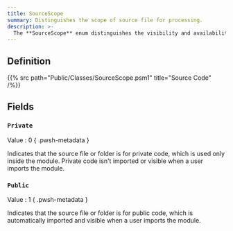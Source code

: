 ```yaml
---
title: SourceScope
summary: Distinguishes the scope of source file for processing.
description: >-
  The **SourceScope** enum distinguishes the visibility and availability of a source file for processing.
---
```


## Definition

{{% src path="Public/Classes/SourceScope.psm1" title="Source Code" /%}}

## Fields

### `Private`

Value
: 0
{ .pwsh-metadata }

Indicates that the source file or folder is for private code, which is used only inside the module.
Private code isn't imported or visible when a user imports the module.

### `Public`

Value
: 1
{ .pwsh-metadata }

Indicates that the source file or folder is for public code, which is automatically imported and
visible when a user imports the module.
